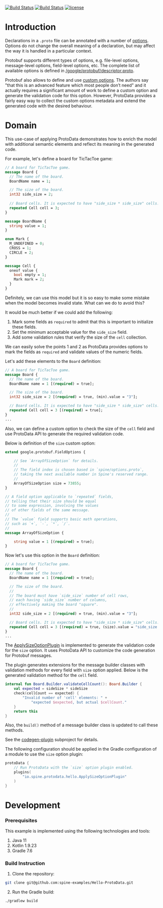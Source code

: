 [![Build Status][ubuntu-build-badge]][gh-actions]
[![Build Status][windows-build-badge]][gh-actions]
[![license][license-badge]](http://www.apache.org/licenses/LICENSE-2.0)

[gh-actions]: https://github.com/spine-examples/Hello-ProtoData/actions
[ubuntu-build-badge]: https://github.com/spine-examples/Hello-ProtoData/actions/workflows/build-on-ubuntu.yml/badge.svg
[windows-build-badge]: https://github.com/spine-examples/Hello-ProtoData/actions/workflows/build-on-windows.yml/badge.svg
[license-badge]: https://img.shields.io/badge/license-Apache%20License%202.0-blue.svg?style=flat

# Introduction

Declarations in a `.proto` file can be annotated with 
a number of [options](https://protobuf.dev/programming-guides/proto3/#options). 
Options do not change the overall meaning of a declaration, 
but may affect the way it is handled in a particular context.

Protobuf supports different types of options, e.g. file-level options, 
message-level options, field-level options, etc. The complete list of 
available options is defined in 
[/google/protobuf/descriptor.proto](https://github.com/protocolbuffers/protobuf/blob/main/src/google/protobuf/descriptor.proto).

Protobuf also allows to define and use [custom options](https://protobuf.dev/programming-guides/proto2/#customoptions). 
The authors say "that this is an advanced feature which most people don’t need" 
and it actually requires a significant amount of work to define a custom option 
and generate the validation code for this option. However, ProtoData provides 
a fairly easy way to collect the custom options metadata and extend the 
generated code with the desired behaviour.

# Domain

This use-case of applying ProtoData demonstrates how to enrich the model 
with additional semantic elements and reflect its meaning in the generated code.

For example, let's define a board for TicTacToe game:

```protobuf
// A board for TicTacToe game.
message Board {
  // The name of the board.
  BoardName name = 1;

  // The size of the board.
  int32 side_size = 2;
  
  // Board cells. It is expected to have "side_size * side_size" cells. 
  repeated Cell cell = 3;
}

message BoardName {
  string value = 1;
}

enum Mark {
  M_UNDEFINED = 0;
  CROSS = 1;
  CIRCLE = 2;
}

message Cell {
  oneof value {
    bool empty = 1;
    Mark mark = 2;
  }
}
```
Definitely, we can use this model but it is so easy to make some mistake when 
the model becomes invalid state. What can we do to avoid this?

It would be much better if we could add the following:

1. Mark some fields as `required` to admit that this is important
to initialize these fields.
2. Set the minimum acceptable value for the `side_size` field.
3. Add some validation rules that verify the size of the `cell` collection.

We can easily solve the points 1 and 2 as ProtoData provides options 
to mark the fields as `required` and validate values of the numeric fields.

Let's add these elements to the `Board` definition:

```protobuf
// A board for TicTacToe game.
message Board {
  // The name of the board.
  BoardName name = 1 [(required) = true];

  // The size of the board.
  int32 side_size = 2 [(required) = true, (min).value = "3"];

  // Board cells. It is expected to have "side_size * side_size" cells.
  repeated Cell cell = 3 [(required) = true];
}
...
```

Also, we can define a custom option to check the size of the `cell` field
and use ProtoData API to generate the required validation code.

Below is definition of the `size` custom option:
```protobuf
extend google.protobuf.FieldOptions {

    // See `ArrayOfSizeOption` for details.
    //
    // The field index is chosen based in `spine/options.proto`,
    // taking the next available number in Spine's reserved range.
    //
    ArrayOfSizeOption size = 73855;
}

// A field option applicable to `repeated` fields,
// telling that their size should be equal
// to some expression, involving the values
// of other fields of the same message.
//
// The `value` field supports basic math operations,
// such as `+`, `-`, `*`, `/`.
//
message ArrayOfSizeOption {

    string value = 1 [(required) = true];
}
```

Now let's use this option in the `Board` definition:

```protobuf
// A board for TicTacToe game.
message Board {
  // The name of the board.
  BoardName name = 1 [(required) = true];

  // The size of the board.
  //
  // The board must have `side_size` number of cell rows,
  // each having `side_size` number of columns,
  // effectively making the board "square".
  //
  int32 side_size = 2 [(required) = true, (min).value = "3"];

  // Board cells. It is expected to have "side_size * side_size" cells.
  repeated Cell cell = 3 [(required) = true, (size).value = "side_size * side_size"];
}
...
```

The [ApplySizeOptionPlugin](codegen-plugin/src/main/kotlin/io/spine/examples/protodata/hello/plugin/ApplySizeOptionPlugin.kt) 
is implemented to generate the validation code for the `size` option. 
It uses ProtoData API to customize the code generation for Protobuf messages.

The plugin generates extensions for the message builder classes
with validation methods for every field with `size` option applied.
Below is the generated validation method for the `cell` field.

```kotlin
internal fun Board.Builder.validateCellCount(): Board.Builder {
    val expected = sideSize * sideSize
    check(cellCount == expected) {
        "Invalid number of 'cell' elements: " +
            "expected $expected, but actual $cellCount."
    }
    return this
}
```

Also, the `build()` method of a message builder class is updated
to call these methods.

See the [codegen-plugin](codegen-plugin) subproject for details.

The following configuration should be applied in the Gradle configuration 
of a module to use the `size` option plugin:
```kotlin
protoData {
    // Run ProtoData with the `size` option plugin enabled.
    plugins(
        "io.spine.protodata.hello.ApplySizeOptionPlugin"
    )
}
```

# Development

### Prerequisites

This example is implemented using the following technologies and tools:

1. Java 11
2. Kotlin 1.9.23
3. Gradle 7.6

### Build Instruction

1. Clone the repository:
```bash
git clone git@github.com:spine-examples/Hello-ProtoData.git
```
2. Run the Gradle build:
```bash
./gradlew build
```
